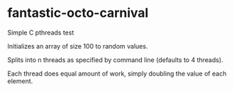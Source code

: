 # fantastic-octo-carnival
Simple C pthreads test

Initializes an array of size 100 to random values. 

Splits into n threads as specified by command line (defaults to 4 threads). 

Each thread does equal amount of work, simply doubling the value of each element.
